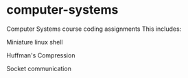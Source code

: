 # computer-systems
Computer Systems course coding assignments
This includes:

Miniature linux shell

Huffman's Compression

Socket communication
